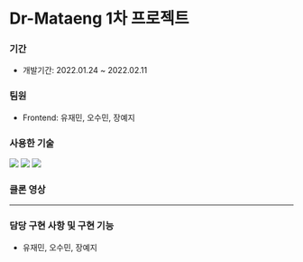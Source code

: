 # Dr-Mataeng 1차 프로젝트


### 기간
- 개발기간: 2022.01.24 ~ 2022.02.11

### 팀원

- Frontend: 유재민, 오수민, 장예지

### 사용한 기술
<img src="https://img.shields.io/badge/react-61DAFB?style=flat&logo=react&logoColor=white"> <img src="https://img.shields.io/badge/Scss-pink?style=flat&logo=Sass&logoColor=white"/> 
<img src="https://img.shields.io/badge/Github-black?style=flat&logo=github&logoColor=white"/>


### 클론 영상


----
### 담당 구현 사항 및 구현 기능



- 유재민, 오수민, 장예지
